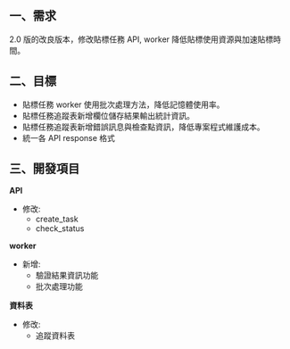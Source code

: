 ## 一、需求

2.0 版的改良版本，修改貼標任務 API, worker 降低貼標使用資源與加速貼標時間。

## 二、目標

+ 貼標任務 worker 使用批次處理方法，降低記憶體使用率。
+ 貼標任務追蹤表新增欄位儲存結果輸出統計資訊。
+ 貼標任務追蹤表新增錯誤訊息與檢查點資訊，降低專案程式維護成本。
+ 統一各 API response 格式

## 三、開發項目

**API**

+ 修改:
  + create_task
  + check_status

**worker**

+ 新增:
  + 驗證結果資訊功能
  + 批次處理功能

**資料表**

+ 修改:
  + 追蹤資料表



